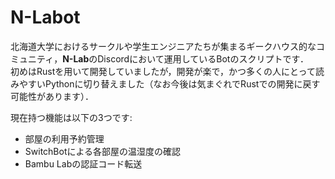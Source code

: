 # N-Labot

北海道大学におけるサークルや学生エンジニアたちが集まるギークハウス的なコミュニティ，**N-Lab**のDiscordにおいて運用しているBotのスクリプトです．  
初めはRustを用いて開発していましたが，開発が楽で，かつ多くの人にとって読みやすいPythonに切り替えました（なお今後は気まぐれでRustでの開発に戻す可能性があります）．  

現在持つ機能は以下の3つです:  
- 部屋の利用予約管理
- SwitchBotによる各部屋の温湿度の確認
- Bambu Labの認証コード転送

